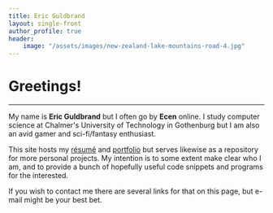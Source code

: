 ```yaml
---
title: Eric Guldbrand
layout: single-front
author_profile: true
header:
    image: "/assets/images/new-zealand-lake-mountains-road-4.jpg"
---
```


# Greetings!
---

My name is __Eric Guldbrand__ but I often go by __Ecen__ online. I study computer science at Chalmer's University of Technology in Gothenburg but I am also an avid gamer and sci-fi/fantasy enthusiast.

This site hosts my [résumé](/resume/) and [portfolio](/portfolio/) but serves likewise as a repository for more personal projects. My intention is to some extent make clear who I am, and to provide a bunch of hopefully useful code snippets and programs for the interested.

If you wish to contact me there are several links for that on this page, but e-mail might be your best bet.